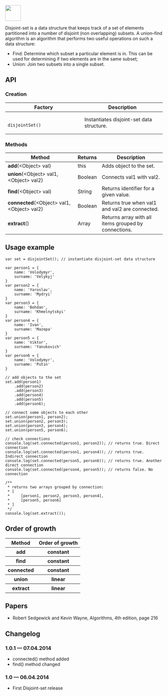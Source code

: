 <img src="https://avatars2.githubusercontent.com/u/7190376?s=140" width="50px" height="50px" />

Disjoint-set is a data structure that keeps track of a set of elements partitioned into a number of disjoint (non overlapping) subsets. A union–find algorithm is an algorithm that performs two useful operations on such a data structure:

* Find: Determine which subset a particular element is in. This can be used for determining if two elements are in the same subset;
* Union: Join two subsets into a single subset.

## API

### Creation

<table>
    <thead>
        <tr>
            <th>Factory</th>
            <th>Description</th>
        </tr>
    </thead>
    <tbody>
        <tr>
            <td>
                <code>
                    disjointSet()
                </code>
            </td>
            <td>
                Instantiates disjoint-set data structure.
            </td>
        </tr>
    </tbody>
</table>

### Methods

<table>
    <thead>
        <tr>
            <th>Method</th>
            <th>Returns</th>
            <th>Description</th>
        </tr>
    </thead>
    <tbody>
        <tr>
            <td><b>add</b>(&lt;Object&gt; val)</code></td>
            <td>this</td>
            <td>Adds object to the set.</td>
        </tr>
        <tr>
            <td><b>union</b>(&lt;Object&gt; val1, &lt;Object&gt; val2)</code></td>
            <td>Boolean</td>
            <td>Сonnects val1 with val2.</td>
        </tr>
        <tr>
            <td><b>find</b>(&lt;Object&gt; val)</code></td>
            <td>String</td>
            <td>Returns identifier for a given value.</td>
        </tr>
        <tr>
            <td><b>connected</b>(&lt;Object&gt; val1, &lt;Object&gt; val2)</code></td>
            <td>Boolean</td>
            <td>Returns true when val1 and val2 are connected.</td>
        </tr>
        <tr>
            <td><b>extract</b>()</code></td>
            <td>Array</td>
            <td>Returns array with all items grouped by connections.</td>
        </tr>
    </tbody>
</table>

## Usage example

    var set = disjointSet(); // instantiate disjoint-set data structure

    var person1 = {
        name: 'Volodymyr',
        surname: 'Velykyj'
    }
    var person2 = {
        name: 'Yaroslav',
        surname: 'Mydryi'
    }
    var person3 = {
        name: 'Bohdan',
        surname: 'Khmelnytskyi'
    }
    var person4 = {
        name: 'Ivan',
        surname: 'Mazepa'
    }
    var person5 = {
        name: 'Viktor',
        surname: 'Yanukovich'
    }
    var person6 = {
        name: 'Volodymyr',
        surname: 'Putin'
    }

    // add objects to the set
    set.add(person1)
        .add(person2)
        .add(person3)
        .add(person4)
        .add(person5)
        .add(person6);

    // connect some objects to each other
    set.union(person1, person2);
    set.union(person2, person3);
    set.union(person3, person4);
    set.union(person5, person6);

    // check connections
    console.log(set.connected(person1, person2)); // returns true. Direct connection
    console.log(set.connected(person1, person4)); // returns true. Indirect connection
    console.log(set.connected(person5, person6)); // returns true. Another direct connection
    console.log(set.connected(person4, person5)); // returns false. No connection

    /**
     * returns two arrays grouped by connection:
     * [
     *     [person1, person2, person3, person4],
     *     [person5, person6]
     * ]
     */
    console.log(set.extract());

## Order of growth

<table>
    <thead>
        <thead>
            <tr>
                <th>Method</th>
                <th>Order of growth</th>
            </tr>
        </thead>
        <tbody>
            <tr>
                <th>add</th>
                <th>constant</th>
            </tr>
            <tr>
                <th>find</th>
                <th>constant</th>
            </tr>
            <tr>
                <th>connected</th>
                <th>constant</th>
            </tr>
            <tr>
                <th>union</th>
                <th>linear</th>
            </tr>
            <tr>
                <th>extract</th>
                <th>linear</th>
            </tr>
        </tbody>
    </thead>
</table>

## Papers

* Robert Sedgewick and Kevin Wayne, Algorithms, 4th edition, page 216

## Changelog

### 1.0.1 &mdash; 07.04.2014

* connected() method added
* find() method changed

### 1.0 &mdash; 06.04.2014

* First Disjoint-set release